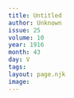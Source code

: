 ```yaml
---
title: Untitled
author: Unknown
issue: 25
volume: 10
year: 1916
month: 43
day: V
tags:
layout: page.njk
image:
---
```



